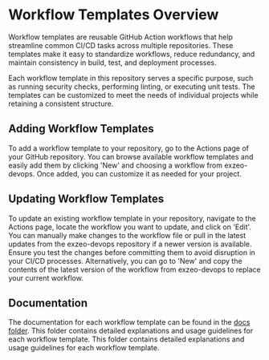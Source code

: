 # Workflow Templates Overview

Workflow templates are reusable GitHub Action workflows that help streamline common CI/CD tasks across multiple repositories. These templates make it easy to standardize workflows, reduce redundancy, and maintain consistency in build, test, and deployment processes.

Each workflow template in this repository serves a specific purpose, such as running security checks, performing linting, or executing unit tests. The templates can be customized to meet the needs of individual projects while retaining a consistent structure.

## Adding Workflow Templates

To add a workflow template to your repository, go to the Actions page of your GitHub repository. You can browse available workflow templates and easily add them by clicking 'New' and choosing a workflow from exzeo-devops. Once added, you can customize it as needed for your project.

## Updating Workflow Templates

To update an existing workflow template in your repository, navigate to the Actions page, locate the workflow you want to update, and click on 'Edit'. You can manually make changes to the workflow file or pull in the latest updates from the exzeo-devops repository if a newer version is available. Ensure you test the changes before committing them to avoid disruption in your CI/CD processes. Alternatively, you can go to 'New' and copy the contents of the latest version of the workflow from exzeo-devops to replace your current workflow.

## Documentation

The documentation for each workflow template can be found in the [docs folder](./docs). This folder contains detailed explanations and usage guidelines for each workflow template. This folder contains detailed explanations and usage guidelines for each workflow template.
